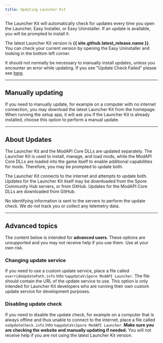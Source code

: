 ```yaml
---
title: Updating Launcher Kit
---
```

The Launcher Kit will automatically check for updates every time you open the Launcher, Easy Installer, or Easy Uninstaller. If an update is available, you will be prompted to install it.

The latest Launcher Kit version is **{{ site.github.latest_release.name }}**. You can check your current version by opening the Easy Uninstaller and looking in the bottom left corner.

It should not normally be necessary to manually install updates, unless you encounter an error while updating. If you see "Update Check Failed" please see [here](update-check-failed).

---

## Manually updating
If you need to manually update, for example on a computer with no internet connection, you may download the latest Launcher Kit from the homepage. When running the setup app, it will ask you if the Launcher Kit is already installed, choose this option to perform a manual update.

---

## About Updates
The Launcher Kit and the ModAPI Core DLLs are updated separately. The Launcher Kit is used to install, manage, and load mods, while the ModAPI Core DLLs are loaded into the game itself to enable additional capabilities for mods. Therefore, you may be prompted to update both.

The Launcher Kit connects to the internet and attempts to update both. Updates for the Launcher Kit itself may be downloaded from the Spore Community Hub servers, or from GitHub. Updates for the ModAPI Core DLLs are downloaded from GitHub.

No identifying information is sent to the servers to perform the update check. We do not track you or collect any telemetry data.

---

## Advanced topics
The content below is intended for **advanced users**. These options are unsupported and you may not receive help if you use them. Use at your own risk.

### Changing update service
If you need to use a custom update service, place a file called `overrideUpdatePath.info` into `%appdata%\Spore ModAPI Launcher`. The file should contain the URL of the update service to use. This option is only intended for Launcher Kit developers who are running their own custom update service for development purposes.

### Disabling update check
If you need to disable the update check, for example on a computer that is always offline and thus unable to connect to the internet, place a file called `noUpdateCheck.info` into `%appdata%\Spore ModAPI Launcher`. **Make sure you are checking the website and manually updating if needed.** You will not receive help if you are not using the latest Launcher Kit version.